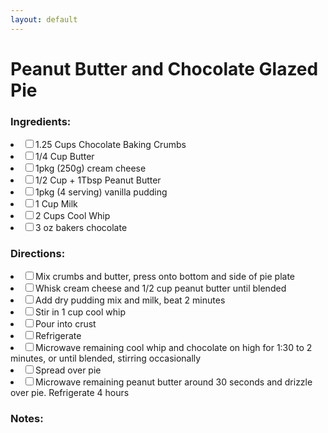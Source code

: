 ```yaml
---
layout: default
---
```


# Peanut Butter and Chocolate Glazed Pie

### Ingredients:

<li><label><input type="checkbox">1.25 Cups Chocolate Baking Crumbs</label></li>
<li><label><input type="checkbox">1/4 Cup Butter</label></li>
<li><label><input type="checkbox">1pkg (250g) cream cheese</label></li>
<li><label><input type="checkbox">1/2 Cup + 1Tbsp Peanut Butter</label></li>
<li><label><input type="checkbox">1pkg (4 serving) vanilla pudding</label></li>
<li><label><input type="checkbox">1 Cup Milk</label></li>
<li><label><input type="checkbox">2 Cups Cool Whip</label></li>
<li><label><input type="checkbox">3 oz bakers chocolate</label></li>

### Directions:

<li><label><input type="checkbox">Mix crumbs and butter, press onto bottom and side of pie plate</label></li>
<li><label><input type="checkbox">Whisk cream cheese and 1/2 cup peanut butter until blended</label></li>
<li><label><input type="checkbox">Add dry pudding mix and milk, beat 2 minutes</label></li>
<li><label><input type="checkbox">Stir in 1 cup cool whip</label></li>
<li><label><input type="checkbox">Pour into crust</label></li>
<li><label><input type="checkbox">Refrigerate</label></li>
<li><label><input type="checkbox">Microwave remaining cool whip and chocolate on high for 1:30 to 2 minutes, or until blended, stirring occasionally</label></li>
<li><label><input type="checkbox">Spread over pie</label></li>
<li><label><input type="checkbox">Microwave remaining peanut butter around 30 seconds and drizzle over pie. Refrigerate 4 hours</label></li>

### Notes:
